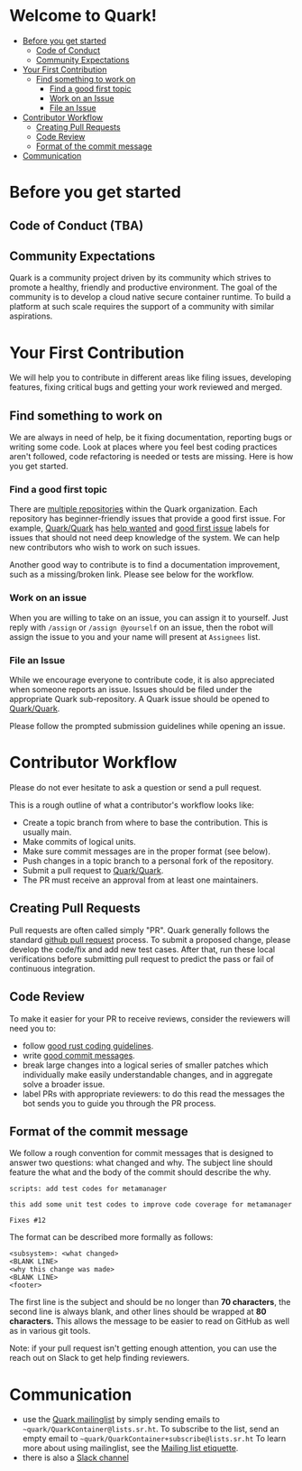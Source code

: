 # Welcome to Quark!

-   [Before you get started](#before-you-get-started)
    -   [Code of Conduct](#code-of-conduct)
    -   [Community Expectations](#community-expectations)
-   [Your First Contribution](#your-first-contribution)
    -   [Find something to work on](#find-something-to-work-on)
        -   [Find a good first topic](#find-a-good-first-topic)
        -   [Work on an Issue](#work-on-an-issue)
        -   [File an Issue](#file-an-issue)
-   [Contributor Workflow](#contributor-workflow)
    -   [Creating Pull Requests](#creating-pull-requests)
    -   [Code Review](#code-review)
    -   [Format of the commit message](#Format-of-the-commit-message)
-   [Communication](#Communication)

# Before you get started

## Code of Conduct (TBA)

## Community Expectations

Quark is a community project driven by its community which strives to promote a
healthy, friendly and productive environment. The goal of the community is to
develop a cloud native secure container runtime. To build a platform at such
scale requires the support of a community with similar aspirations.

# Your First Contribution

We will help you to contribute in different areas like filing issues, developing
features, fixing critical bugs and getting your work reviewed and merged.

## Find something to work on

We are always in need of help, be it fixing documentation, reporting bugs or
writing some code. Look at places where you feel best coding practices aren't
followed, code refactoring is needed or tests are missing. Here is how you get
started.

### Find a good first topic

There are [multiple repositories](https://github.com/QuarkContainer/) within the
Quark organization. Each repository has beginner-friendly issues that provide a
good first issue.
For example, [Quark/Quark](https://github.com/QuarkContainer/Quark) has
[help wanted](https://github.com/QuarkContainer/Quark/labels/help%20wanted)
and [good first issue](https://github.com/QuarkContainer/Quark/labels/good%20first%20issue)
labels for issues that should not need deep knowledge of the system. We can help
new contributors who wish to work on such issues.

Another good way to contribute is to find a documentation improvement, such as a
missing/broken link. Please see below for the workflow.

### Work on an issue

When you are willing to take on an issue, you can assign it to yourself. Just
reply with `/assign` or `/assign @yourself` on an issue, then the robot will
assign the issue to you and your name will present at `Assignees` list.

### File an Issue

While we encourage everyone to contribute code, it is also appreciated when
someone reports an issue. Issues should be filed under the appropriate Quark
sub-repository. A Quark issue should be opened to
[Quark/Quark](https://github.com/QuarkContainer/Quark/issues).

Please follow the prompted submission guidelines while opening an issue.

# Contributor Workflow

Please do not ever hesitate to ask a question or send a pull request.

This is a rough outline of what a contributor's workflow looks like:

- Create a topic branch from where to base the contribution. This is usually main.
- Make commits of logical units.
- Make sure commit messages are in the proper format (see below).
- Push changes in a topic branch to a personal fork of the repository.
- Submit a pull request to [Quark/Quark](https://github.com/QuarkContainer/Quark).
- The PR must receive an approval from at least one maintainers.

## Creating Pull Requests

Pull requests are often called simply "PR". Quark generally follows the standard
[github pull request](https://help.github.com/articles/about-pull-requests/)
process. To submit a proposed change, please develop the code/fix and add new
test cases. After that, run these local verifications before submitting pull
request to predict the pass or fail of continuous integration.

## Code Review

To make it easier for your PR to receive reviews, consider the reviewers will
need you to:

* follow [good rust coding guidelines](https://rustc-dev-guide.rust-lang.org/conventions.html).
* write [good commit messages](https://chris.beams.io/posts/git-commit/).
* break large changes into a logical series of smaller patches which
  individually make easily understandable changes, and in aggregate solve a
  broader issue.
* label PRs with appropriate reviewers: to do this read the messages the bot
  sends you to guide you through the PR process.

## Format of the commit message

We follow a rough convention for commit messages that is designed to answer two
questions: what changed and why. The subject line should feature the what and
the body of the commit should describe the why.

```
scripts: add test codes for metamanager

this add some unit test codes to improve code coverage for metamanager

Fixes #12
```

The format can be described more formally as follows:

```
<subsystem>: <what changed>
<BLANK LINE>
<why this change was made>
<BLANK LINE>
<footer>
```

The first line is the subject and should be no longer than **70 characters**,
the second line is always blank, and other lines should be wrapped at **80
characters.** This allows the message to be easier to read on GitHub as well as
in various git tools.

Note: if your pull request isn't getting enough attention, you can use the reach
out on Slack to get help finding reviewers.

# Communication

- use the [Quark mailinglist](https://lists.sr.ht/~quark/QuarkContainer) by
  simply sending emails to `~quark/QuarkContainer@lists.sr.ht`. To subscribe to
  the list, send an empty email to `~quark/QuarkContainer+subscribe@lists.sr.ht`
  To learn more about using mailinglist, see the [Mailing list etiquette](https://man.sr.ht/lists.sr.ht/etiquette.md).
- there is also a [Slack channel](https://join.slack.com/t/quarksoftgroup/shared_invite/zt-oj7dgqet-6iUXmOnMbqHj4g_XAd_3Mg)
